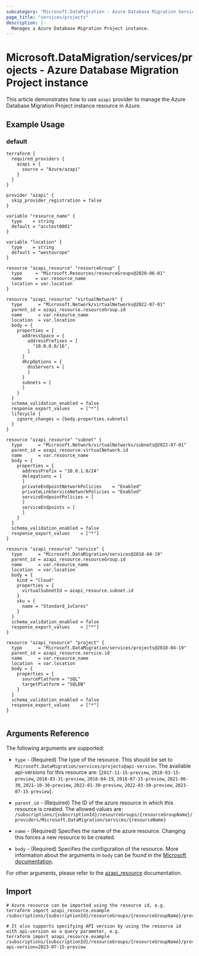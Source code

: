 ```yaml
---
subcategory: "Microsoft.DataMigration - Azure Database Migration Service"
page_title: "services/projects"
description: |-
  Manages a Azure Database Migration Project instance.
---
```


# Microsoft.DataMigration/services/projects - Azure Database Migration Project instance

This article demonstrates how to use `azapi` provider to manage the Azure Database Migration Project instance resource in Azure.

## Example Usage

### default

```hcl
terraform {
  required_providers {
    azapi = {
      source = "Azure/azapi"
    }
  }
}

provider "azapi" {
  skip_provider_registration = false
}

variable "resource_name" {
  type    = string
  default = "acctest0001"
}

variable "location" {
  type    = string
  default = "westeurope"
}

resource "azapi_resource" "resourceGroup" {
  type     = "Microsoft.Resources/resourceGroups@2020-06-01"
  name     = var.resource_name
  location = var.location
}

resource "azapi_resource" "virtualNetwork" {
  type      = "Microsoft.Network/virtualNetworks@2022-07-01"
  parent_id = azapi_resource.resourceGroup.id
  name      = var.resource_name
  location  = var.location
  body = {
    properties = {
      addressSpace = {
        addressPrefixes = [
          "10.0.0.0/16",
        ]
      }
      dhcpOptions = {
        dnsServers = [
        ]
      }
      subnets = [
      ]
    }
  }
  schema_validation_enabled = false
  response_export_values    = ["*"]
  lifecycle {
    ignore_changes = [body.properties.subnets]
  }
}

resource "azapi_resource" "subnet" {
  type      = "Microsoft.Network/virtualNetworks/subnets@2022-07-01"
  parent_id = azapi_resource.virtualNetwork.id
  name      = var.resource_name
  body = {
    properties = {
      addressPrefix = "10.0.1.0/24"
      delegations = [
      ]
      privateEndpointNetworkPolicies    = "Enabled"
      privateLinkServiceNetworkPolicies = "Enabled"
      serviceEndpointPolicies = [
      ]
      serviceEndpoints = [
      ]
    }
  }
  schema_validation_enabled = false
  response_export_values    = ["*"]
}

resource "azapi_resource" "service" {
  type      = "Microsoft.DataMigration/services@2018-04-19"
  parent_id = azapi_resource.resourceGroup.id
  name      = var.resource_name
  location  = var.location
  body = {
    kind = "Cloud"
    properties = {
      virtualSubnetId = azapi_resource.subnet.id
    }
    sku = {
      name = "Standard_1vCores"
    }
  }
  schema_validation_enabled = false
  response_export_values    = ["*"]
}

resource "azapi_resource" "project" {
  type      = "Microsoft.DataMigration/services/projects@2018-04-19"
  parent_id = azapi_resource.service.id
  name      = var.resource_name
  location  = var.location
  body = {
    properties = {
      sourcePlatform = "SQL"
      targetPlatform = "SQLDB"
    }
  }
  schema_validation_enabled = false
  response_export_values    = ["*"]
}


```



## Arguments Reference

The following arguments are supported:

* `type` - (Required) The type of the resource. This should be set to `Microsoft.DataMigration/services/projects@api-version`. The available api-versions for this resource are: [`2017-11-15-preview`, `2018-03-15-preview`, `2018-03-31-preview`, `2018-04-19`, `2018-07-15-preview`, `2021-06-30`, `2021-10-30-preview`, `2022-01-30-preview`, `2022-03-30-preview`, `2023-07-15-preview`].

* `parent_id` - (Required) The ID of the azure resource in which this resource is created. The allowed values are:  
  `/subscriptions/{subscriptionId}/resourceGroups/{resourceGroupName}/providers/Microsoft.DataMigration/services/{resourceName}`

* `name` - (Required) Specifies the name of the azure resource. Changing this forces a new resource to be created.

* `body` - (Required) Specifies the configuration of the resource. More information about the arguments in `body` can be found in the [Microsoft documentation](https://learn.microsoft.com/en-us/azure/templates/Microsoft.DataMigration/services/projects?pivots=deployment-language-terraform).

For other arguments, please refer to the [azapi_resource](https://registry.terraform.io/providers/Azure/azapi/latest/docs/resources/resource) documentation.

## Import

 ```shell
 # Azure resource can be imported using the resource id, e.g.
 terraform import azapi_resource.example /subscriptions/{subscriptionId}/resourceGroups/{resourceGroupName}/providers/Microsoft.DataMigration/services/{resourceName}/projects/{resourceName}
 
 # It also supports specifying API version by using the resource id with api-version as a query parameter, e.g.
 terraform import azapi_resource.example /subscriptions/{subscriptionId}/resourceGroups/{resourceGroupName}/providers/Microsoft.DataMigration/services/{resourceName}/projects/{resourceName}?api-version=2023-07-15-preview
 ```
